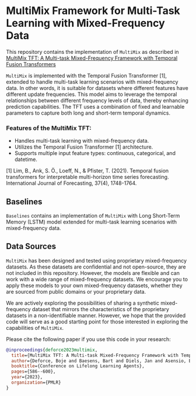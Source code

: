 # MultiMix Framework for Multi-Task Learning with Mixed-Frequency Data

This repository contains the implementation of `MultiMix` as described in [MultiMix TFT: A Multi-task Mixed-Frequency Framework with Temporal Fusion Transformers](https://proceedings.mlr.press/v232/deforce23a.html)

`MultiMix` is implemented with the Temporal Fusion Transformer [1], extended to handle multi-task learning scenarios with mixed-frequency data. In other words, it is suitable for datasets where different features have different update frequencies. This model aims to leverage the temporal relationships between different frequency levels of data, thereby enhancing prediction capabilities. The TFT uses a combination of fixed and learnable parameters to capture both long and short-term temporal dynamics. 

### Features of the MultiMix TFT:
- Handles multi-task learning with mixed-frequency data.
- Utilizes the Temporal Fusion Transformer [1] architecture.
- Supports multiple input feature types: continuous, categorical, and datetime.

[1] Lim, B., Arık, S. Ö., Loeff, N., & Pfister, T. (2021). Temporal fusion transformers for interpretable multi-horizon time series forecasting. International Journal of Forecasting, 37(4), 1748-1764.

## Baselines

`Baselines` contains an implementation of `MultiMix` with Long Short-Term Memory (LSTM) model extended for multi-task learning scenarios with mixed-frequency data.

## Data Sources

`MultiMix` has been designed and tested using proprietary mixed-frequency datasets. As these datasets are confidential and not open-source, they are not included in this repository. However, the models are flexible and can work with a wide range of mixed-frequency datasets. We encourage you to apply these models to your own mixed-frequency datasets, whether they are sourced from public domains or your proprietary data.

We are actively exploring the possibilities of sharing a synthetic mixed-frequency dataset that mirrors the characteristics of the proprietary datasets in a non-identifiable manner. However, we hope that the provided code will serve as a good starting point for those interested in exploring the capabilities of `MultiMix`.

Please cite the following paper if you use this code in your research:

```bibtex
@inproceedings{deforce2023multimix,
  title={MultiMix TFT: A Multi-task Mixed-Frequency Framework with Temporal Fusion Transformers},
  author={Deforce, Boje and Baesens, Bart and Diels, Jan and Asensio, Estefan{\'\i}a Serral},
  booktitle={Conference on Lifelong Learning Agents},
  pages={586--600},
  year={2023},
  organization={PMLR}
}
```
